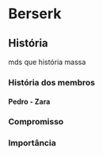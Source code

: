 # Berserk

## História 
mds que história massa

### História dos membros 

#### Pedro - Zara

### Compromisso 

### Importância 

